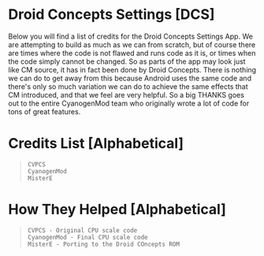 Droid Concepts Settings [DCS]
================================
Below you will find a list of credits for the Droid Concepts Settings App. We are attempting to build as much as we can from scratch, but of course there are times where the code is not flawed and runs code as it is, or times when the code simply cannot be changed. So as parts of the app may look just like CM source, it has in fact been done by Droid Concepts. There is nothing we can do to get away from this because Android uses the same code and there's only so much variation we can do to achieve the same effects that CM introduced, and that we feel are very helpful. So a big THANKS goes out to the entire CyanogenMod team who originally wrote a lot of code for tons of great features. 

Credits List [Alphabetical]
================================
>     CVPCS
>     CyanogenMod
>     MisterE

How They Helped [Alphabetical]
=================================
>     CVPCS - Original CPU scale code
>     CyanogenMod - Final CPU scale code
>     MisterE - Porting to the Droid COncepts ROM
